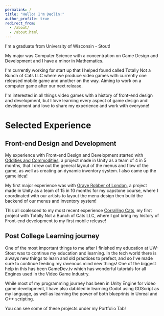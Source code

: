 ```yaml
---
permalink: /
title: "Hello! I'm Declin!"
author_profile: true
redirect_from: 
  - /about/
  - /about.html
---
```


I'm a graduate from University of Wisconsin - Stout!

My major was Computer Science with a concentration on Game Design and Development and I have a minor in Mathematics.

I'm currently working for start up that I helped found called Totally Not a Bunch of Cats LLC where we produce video games with currently one released mobile game and another on the way. Aiming to work on a computer game after our next release.

I'm interested in all things video games with a history of front-end design and development, but I love learning every aspect of game design and development and love to share my experience and work with everyone!

# Selected Experience

## Front-end Design and Development

My experience with Front-end Design and Development started with [Oddities and Commodities](https://tscgalaxy.itch.io/oddities-commodities), a project made in Unity as a team of 4 in 5 months, that I drew out the general layout of the menus and flow of the game, as well as creating an dynamic inventory system. I also came up the game idea!

My first major experience was with [Grave Robber of London](https://g4974.gitlab.io/graverobberatlarge/), a project made in Unity as a team of 15 in 10 months for my capstone course, where I coordinated with our artists to layout the menu design then build the backend of our menus and inventory system!

This all coalesced to my most recent experience [Corralling Cats](https://play.google.com/store/apps/details?id=com.TotallyNotaBunchofCats.HerdingCats&hl=en_US), my first project with Totally Not a Bunch of Cats LLC, where I got bring my history of Front-end development to my first mobile release!

## Post College Learning journey

One of the most important things to me after I finished my education at UW-Stout was to continue my education and learning. In the tech world there is always new things to learn and old practices to prefect, and so I've made sure to continue feeding my ravenous mind new things! One of the biggest help in this has been GameDev.tv which has wonderful tutorials for all Engines used in the Video Game Industry.

While most of my programming journey has been in Unity Engine for video game development, I have also dabbled in learning Godot using GDScript as my language, as well as learning the power of both blueprints in Unreal and C++ scripting.

You can see some of these projects under my Portfolio Tab!
